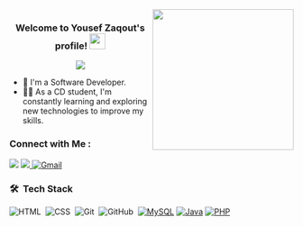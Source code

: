 
<img width="250" align="right" src="https://c.tenor.com/_DOBjnGspYAAAAAM/code-coding.gif">

<h3 align="center">
  Welcome to Yousef Zaqout's profile!
  <img src="https://media.giphy.com/media/hvRJCLFzcasrR4ia7z/giphy.gif" width="28">
</h3>

<!-- Typing SVG by DenverCoder1 - https://github.com/DenverCoder1/readme-typing-svg -->
<p align="center">
  <a href="https://github.com/DenverCoder1/readme-typing-svg"><img src="https://readme-typing-svg.herokuapp.com/?lines=Software%20Developer;Always%20learning%20new%20things&font=Fira%20Code&center=true&width=440&height=45&color=f75c7e&vCenter=true&size=22"></a>
</p> 

- 🏢 I'm a Software Developer.
- 👨‍💻 As a CD student, I'm constantly learning and exploring new technologies to improve my skills.


### Connect with Me :

<a href="https://linkedin.com/in/yousef-zaqout-901a3a248" target="_blank"><img src="https://img.shields.io/badge/-Yousef%20Zaqout-0077B5?style=for-the-badge&logo=Linkedin&logoColor=white"/></a>
<a href="https://t.me/YousefZaqout" target="_blank"><img src="https://img.shields.io/badge/-Yousef%20Zaqout-0077B5?style=for-the-badge&logo=Telegram&logoColor=white"/>
</a>
<a>[![Gmail](https://img.shields.io/badge/-zaqoutyousef%40gmail.com-FF0000?style=for-the-badge&logo=Gmail&logoColor=white)](mailto:zaqoutyousef@gmail.com)</a>


 ### 🛠 &nbsp;Tech Stack
![HTML](https://img.shields.io/badge/-HTML-05122A?style=flat&logo=HTML5)&nbsp;
![CSS](https://img.shields.io/badge/-CSS-05122A?style=flat&logo=CSS3&logoColor=1572B6)&nbsp;
![Git](https://img.shields.io/badge/-Git-05122A?style=flat&logo=git)&nbsp;
![GitHub](https://img.shields.io/badge/-GitHub-05122A?style=flat&logo=github)&nbsp;
[![MySQL](https://img.shields.io/badge/-MySQL-05122A?style=flat&logo=MySQL)](https://www.mysql.com/)
[![Java](https://img.shields.io/badge/-Java-05122A?style=flat&logo=Java)](https://www.java.com/)
[![PHP](https://img.shields.io/badge/-PHP-05122A?style=flat&logo=PHP)](https://www.php.net/)




